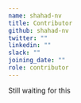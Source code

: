 ```yaml
---
name: shahad-nv
title: Contributor
github: shahad-nv
twitter: ""
linkedin: ""
slack: ""
joining_date: ""
role: contributor
---
```


Still waiting for this
